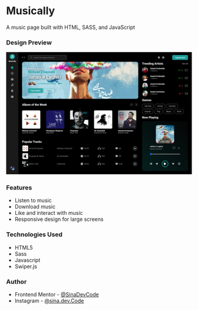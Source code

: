 # Musically

A music page built with HTML, SASS, and JavaScript

### Design Preview

![Design preview for the Musically](./design/desktop-perview.png)

### Features

-   Listen to music
-   Download music
-   Like and interact with music
-   Responsive design for large screens

### Technologies Used

-   HTML5
-   Sass
-   Javascript
-   Swiper.js

### Author

-   Frontend Mentor - [@SinaDevCode](https://www.frontendmentor.io/profile/SinaDevCode)
-   Instagram - [@sina.dev.Code](https://www.instagram.com/sina.dev.code)
